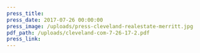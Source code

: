 ```yaml
---
press_title:
press_date: 2017-07-26 00:00:00
press_image: /uploads/press-cleveland-realestate-merritt.jpg
pdf_path: /uploads/cleveland-com-7-26-17-2.pdf
press_link:
---
```

